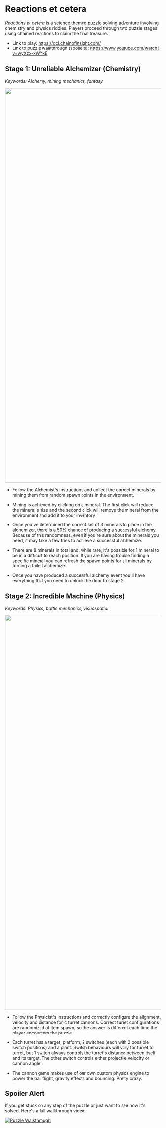 # Reactions et cetera

_Reactions et cetera_ is a science themed puzzle solving adventure involving chemistry and physics riddles. Players proceed through two puzzle stages using chained reactions to claim the final treasure. 

- Link to play: https://dcl.chainofinsight.com/
- Link to puzzle walkthrough (spoilers): https://www.youtube.com/watch?v=wyXzx-xWYkE

## Stage 1: Unreliable Alchemizer (Chemistry)

*Keywords: Alchemy, mining mechanics, fantasy*

<p align="center">
  <img width="1277" height="auto" src="https://cdn.discordapp.com/attachments/748119098872823898/753123304172421150/Screenshot_2020-09-09_07-13-10.png">
</p>

- Follow the Alchemist's instructions and collect the correct minerals by mining them from random spawn points in the environment. 

- Mining is achieved by clicking on a mineral. The first click will reduce the mineral's size and the second click will remove the mineral from the environment and add it to your inventory

- Once you've determined the correct set of 3 minerals to place in the alchemizer, there is a 50% chance of producing a successful alchemy. Because of this randomness, even if you're sure about the minerals you need, it may take a few tries to achieve a successful alchemize.

- There are 8 minerals in total and, while rare, it's possible for 1 mineral to be in a difficult to reach position. If you are having trouble finding a specific mineral you can refresh the spawn points for all minerals by forcing a failed alchemize.

- Once you have produced a successful alchemy event you'll have everything that you need to unlock the door to stage 2

## Stage 2: Incredible Machine (Physics)

*Keywords: Physics, battle mechanics, visuospatial*

<p align="center">
  <img width="1277" height="auto" src="https://cdn.discordapp.com/attachments/748119098872823898/753123326020288572/Screenshot_2020-09-09_07-19-33.png">
</p>

- Follow the Physicist's instructions and correctly configure the alignment, velocity and distance for 4 turret cannons. Correct turret configurations are randomized at item spawn, so the answer is different each time the player encounters the puzzle.

- Each turret has a target, platform, 2 switches (each with 2 possible switch positions) and a plant. Switch behaviours will vary for turret to turret, but 1 switch always controls the turret's distance between itself and its target. The other switch controls either projectile velocity or cannon angle.

- The cannon game makes use of our own custom physics engine to power the ball flight, gravity effects and bouncing. Pretty crazy.

## Spoiler Alert

If you get stuck on any step of the puzzle or just want to see how it's solved. Here's a full walkthrough video:

[![Puzzle Walkthrough](http://img.youtube.com/vi/wyXzx-xWYkE/0.jpg)](https://www.youtube.com/watch?v=wyXzx-xWYkE "Puzzle Walkthrough")